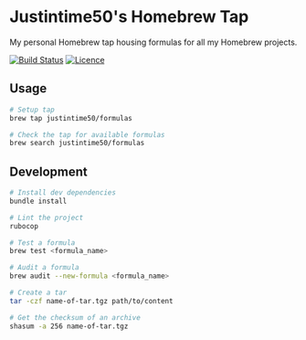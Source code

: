 # Justintime50's Homebrew Tap

My personal Homebrew tap housing formulas for all my Homebrew projects.

[![Build Status](https://travis-ci.com/Justintime50/homebrew-formulas.svg?branch=master)](https://travis-ci.com/Justintime50/homebrew-formulas)
[![Licence](https://img.shields.io/github/license/justintime50/homebrew-formulas)](LICENSE)

## Usage

```bash
# Setup tap
brew tap justintime50/formulas

# Check the tap for available formulas
brew search justintime50/formulas
```

## Development

```bash
# Install dev dependencies
bundle install

# Lint the project
rubocop

# Test a formula
brew test <formula_name>

# Audit a formula
brew audit --new-formula <formula_name>

# Create a tar
tar -czf name-of-tar.tgz path/to/content

# Get the checksum of an archive
shasum -a 256 name-of-tar.tgz
```
